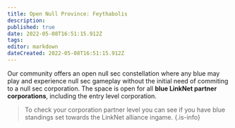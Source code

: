 ```yaml
---
title: Open Null Province: Feythabolis
description: 
published: true
date: 2022-05-08T16:51:15.912Z
tags: 
editor: markdown
dateCreated: 2022-05-08T16:51:15.912Z
---
```


Our community offers an open null sec constellation where any blue may play and experience null sec gameplay without the initial need of commiting to a null sec corporation. The space is open for all **blue LinkNet partner corporations**, including the entry level corporation.

> To check your corporation partner level you can see if you have blue standings set towards the LinkNet alliance ingame.
{.is-info}
